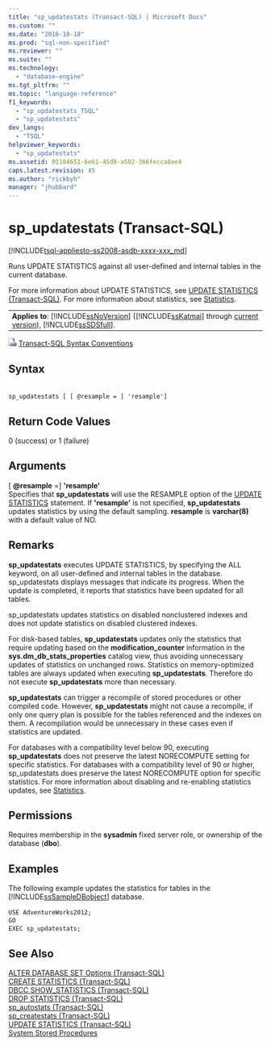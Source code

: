 ```yaml
---
title: "sp_updatestats (Transact-SQL) | Microsoft Docs"
ms.custom: ""
ms.date: "2016-10-18"
ms.prod: "sql-non-specified"
ms.reviewer: ""
ms.suite: ""
ms.technology: 
  - "database-engine"
ms.tgt_pltfrm: ""
ms.topic: "language-reference"
f1_keywords: 
  - "sp_updatestats_TSQL"
  - "sp_updatestats"
dev_langs: 
  - "TSQL"
helpviewer_keywords: 
  - "sp_updatestats"
ms.assetid: 01184651-6e61-45d9-a502-366fecca0ee4
caps.latest.revision: 45
ms.author: "rickbyh"
manager: "jhubbard"
---
```

# sp_updatestats (Transact-SQL)
[!INCLUDE[tsql-appliesto-ss2008-asdb-xxxx-xxx_md](../../../relational-databases/import-export/includes/tsql-appliesto-ss2008-asdb-xxxx-xxx-md.md)]

  Runs UPDATE STATISTICS against all user-defined and internal tables in the current database.  
  
 For more information about UPDATE STATISTICS, see [UPDATE STATISTICS &#40;Transact-SQL&#41;](../../../t-sql/statements/update-statistics-transact-sql.md). For more information about statistics, see [Statistics](../../../relational-databases/statistics/statistics.md).  
  
||  
|-|  
|**Applies to**: [!INCLUDE[ssNoVersion](../../../a9notintoc/includes/ssnoversion-md.md)] ([!INCLUDE[ssKatmai](../../../a9notintoc/includes/sskatmai-md.md)] through [current version](http://go.microsoft.com/fwlink/p/?LinkId=299658)), [!INCLUDE[ssSDSfull](../../../a9retired/includes/sssdsfull-md.md)].|  
  
 ![Topic link icon](../../../a9notintoc/media/topic-link.gif "Topic link icon") [Transact-SQL Syntax Conventions](../../../t-sql/language-elements/transact-sql-syntax-conventions-transact-sql.md)  
  
## Syntax  
  
```  
  
sp_updatestats [ [ @resample = ] 'resample']  
```  
  
## Return Code Values  
 0 (success) or 1 (failure)  
  
## Arguments  
 [ **@resample** =] **'resample'**  
 Specifies that **sp_updatestats** will use the RESAMPLE option of the [UPDATE STATISTICS](../../../t-sql/statements/update-statistics-transact-sql.md) statement. If **'resample'** is not specified, **sp_updatestats** updates statistics by using the default sampling. **resample** is **varchar(8)** with a default value of NO.  
  
## Remarks  
 **sp_updatestats** executes UPDATE STATISTICS, by specifying the ALL keyword, on all user-defined and internal tables in the database. sp_updatestats displays messages that indicate its progress. When the update is completed, it reports that statistics have been updated for all tables.  
  
 sp_updatestats updates statistics on disabled nonclustered indexes and does not update statistics on disabled clustered indexes.  
  
 For disk-based tables, **sp_updatestats** updates only the statistics that require updating based on the **modification_counter** information in the **sys.dm_db_stats_properties** catalog view, thus avoiding unnecessary updates of statistics on unchanged rows. Statistics on memory-optimized tables are always updated when executing **sp_updatestats**. Therefore do not execute **sp_updatestats** more than necessary.  
  
 **sp_updatestats** can trigger a recompile of stored procedures or other compiled code. However, **sp_updatestats** might not cause a recompile, if only one query plan is possible for the tables referenced and the indexes on them. A recompilation would be unnecessary in these cases even if statistics are updated.  
  
 For databases with a compatibility level below 90, executing **sp_updatestats** does not preserve the latest NORECOMPUTE setting for specific statistics. For databases with a compatibility level of 90 or higher, sp_updatestats does preserve the latest NORECOMPUTE option for specific statistics. For more information about disabling and re-enabling statistics updates, see [Statistics](../../../relational-databases/statistics/statistics.md).  
  
## Permissions  
 Requires membership in the **sysadmin** fixed server role, or ownership of the database (**dbo**).  
  
## Examples  
 The following example updates the statistics for tables in the [!INCLUDE[ssSampleDBobject](../../../a9retired/includes/sssampledbobject-md.md)] database.  
  
```  
USE AdventureWorks2012;  
GO  
EXEC sp_updatestats;   
```  
  
## See Also  
 [ALTER DATABASE SET Options &#40;Transact-SQL&#41;](../../../t-sql/statements/alter-database-transact-sql-set-options.md)   
 [CREATE STATISTICS &#40;Transact-SQL&#41;](../../../t-sql/statements/create-statistics-transact-sql.md)   
 [DBCC SHOW_STATISTICS &#40;Transact-SQL&#41;](../../../t-sql/database-console-commands/dbcc-show-statistics-transact-sql.md)   
 [DROP STATISTICS &#40;Transact-SQL&#41;](../../../t-sql/statements/drop-statistics-transact-sql.md)   
 [sp_autostats &#40;Transact-SQL&#41;](../../../relational-databases/reference/system-stored-procedures/sp-autostats-transact-sql.md)   
 [sp_createstats &#40;Transact-SQL&#41;](../../../relational-databases/reference/system-stored-procedures/sp-createstats-transact-sql.md)   
 [UPDATE STATISTICS &#40;Transact-SQL&#41;](../../../t-sql/statements/update-statistics-transact-sql.md)   
 [System Stored Procedures](../../../relational-databases/reference/system-stored-procedures/system-stored-procedures-transact-sql.md)  
  
  